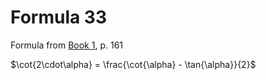 # Formula 33

Formula from [Book 1](../Buch1.md), p. 161

$\cot{2\cdot\alpha} = \frac{\cot{\alpha} - \tan{\alpha}}{2}$
